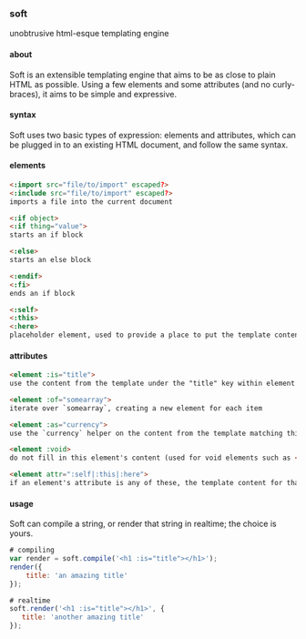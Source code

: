 ### soft
unobtrusive html-esque templating engine


#### about

Soft is an extensible templating engine that aims to be as close to plain HTML as possible. Using a few elements and some attributes (and no curly-braces), it aims to be simple and expressive.

#### syntax

Soft uses two basic types of expression: elements and attributes, which can be plugged in to an existing HTML document, and follow the same syntax.

#### elements

```html
<:import src="file/to/import" escaped?>
<:include src="file/to/import" escaped?>
imports a file into the current document

<:if object>
<:if thing="value">
starts an if block

<:else>
starts an else block

<:endif>
<:fi>
ends an if block

<:self>
<:this>
<:here>
placeholder element, used to provide a place to put the template content, when there is other content before or after
```


#### attributes

```html
<element :is="title">
use the content from the template under the "title" key within element

<element :of="somearray">
iterate over `somearray`, creating a new element for each item

<element :as="currency">
use the `currency` helper on the content from the template matching this element (used with other attributes)

<element :void>
do not fill in this element's content (used for void elements such as <img> where you only want a `src` attribute to be filled in

<element attr=":self|:this|:here">
if an element's attribute is any of these, the template content for that attribute will replace it.
```


#### usage

Soft can compile a string, or render that string in realtime; the choice is yours.

```js
# compiling
var render = soft.compile('<h1 :is="title"></h1>');
render({
    title: 'an amazing title' 
});

# realtime
soft.render('<h1 :is="title"></h1>', {
   title: 'another amazing title' 
});
```
